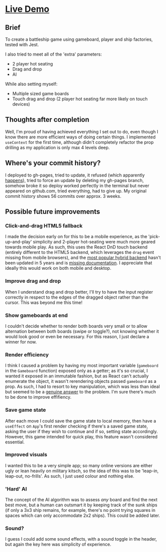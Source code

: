 # [Live Demo](https://daoudmerchant.github.io/battleships)

## Brief

To create a battleship game using gameboard, player and ship factories, tested with Jest.

I also tried to meet all of the 'extra' parameters:

- 2 player hot seating
- Drag and drop
- AI

While also setting myself:

- Multiple sized game boards
- Touch drag and drop (2 player hot seating far more likely on touch devices)

## Thoughts after completion

Well, I'm proud of having achieved everything I set out to do, even though I know there are more efficient ways of doing certain things. I implemented `useContext` for the first time, although didn't completely refactor the prop drilling as my application is only max 4 levels deep.

## Where's your commit history?

I deployed to gh-pages, tried to update, it refused (which apparently [happens](https://www.google.com/search?q=deploy+gh+pages+not+updating+stackoverflow+site:stackoverflow.com&sxsrf=AOaemvKgVgVx3NuUsC6nm0wghSt3oEWbRA:1631002949107&sa=X&ved=2ahUKEwivsaK7t-zyAhXbRPEDHacoCqwQrQIoBHoECAYQBQ&biw=1920&bih=976)), tried to force an update by deleting my gh-pages branch, somehow broke it so deploy worked perfectly in the terminal but never appeared on github.com, tried everything, had to give up. My original commit history shows 56 commits over approx. 3 weeks.

## Possible future improvements

### Click-and-drag HTML5 fallback

I made the decision early on for this to be a mobile experience, as the 'pick-up-and-play' simplicity and 2-player hot-seating were much more geared towards mobile play. As such, this uses the React DnD touch backend (entirely different to the HTML5 backend, which leverages the `drag` event missing from mobile browsers), and the [most popular hybrid backend](https://www.npmjs.com/package/react-dnd-html5-touch-backend) hasn't been updated in 5 years and is [missing documentation](https://react-dnd.github.io/react-dnd/docs-html5-backend.html). I appreciate that ideally this would work on both mobile and desktop.

### Improve drag and drop

When I understand drag and drop better, I'll try to have the input register correctly in respect to the edges of the dragged object rather than the cursor. This was beyond me this time!

### Show gameboards at end

I couldn't decide whether to render both boards very small or to allow alternation between both boards (swipe or toggle?), not knowing whether it would look good or even be necessary. For this reason, I just declare a winner for now.

### Render efficiency

I think I caused a problem by having my most important variable (`gameboard` in the `Gameboard` function) exposed only as a getter; as it's so crucial, I wanted it exposed in an immutable fashion, but as React can't actually enumerate the object, it wasn't rerendering objects passed `gameboard` as a prop. As such, I had to resort to key manipulation, which was less than ideal but seemed to be a [genuine answer](https://stackoverflow.com/questions/38892672/react-why-child-component-doesnt-update-when-prop-changes) to the problem. I'm sure there's much to be done to improve effifiency.

### Save game state

After each move I could save the game state to local memory, then have a `useEffect` on `App`'s first render checking if there's a saved game state, asking the user if they wish to continue and if so, setting state accordingly. However, this game intended for quick play, this feature wasn't considered essential.

### Improved visuals

I wanted this to be a very simple app; so many online versions are either ugly or lean heavily on military kitsch, so the idea of this was to be 'leap-in, leap-out, no-frills'. As such, I just used colour and nothing else.

### 'Hard' AI

The concept of the AI algorithm was to assess *any* board and find the next best move, but a human can outsmart it by keeping track of the sunk ships (if only a 3x3 ship remains, for example, there's no point trying squares in spaces which can only accommodate 2x2 ships). This could be added later.

### Sound?

I guess I could add some sound effects, with a sound toggle in the header, but again the key here was simplicity of experience.
